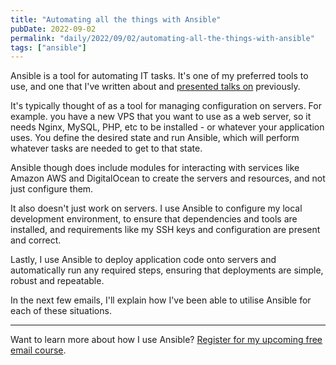 ```yaml
---
title: "Automating all the things with Ansible"
pubDate: 2022-09-02
permalink: "daily/2022/09/02/automating-all-the-things-with-ansible"
tags: ["ansible"]
---
```


Ansible is a tool for automating IT tasks. It's one of my preferred tools to use, and one that I've written about and [presented talks on]({{site.url}}/talks/deploying-php-ansible-ansistrano) previously.

It's typically thought of as a tool for managing configuration on servers. For example. you have a new VPS that you want to use as a web server, so it needs Nginx, MySQL, PHP, etc to be installed - or whatever your application uses. You define the desired state and run Ansible, which will perform whatever tasks are needed to get to that state.

Ansible though does include modules for interacting with services like Amazon AWS and DigitalOcean to create the servers and resources, and not just configure them.

It also doesn't just work on servers. I use Ansible to configure my local development environment, to ensure that dependencies and tools are installed, and requirements like my SSH keys and configuration are present and correct.

Lastly, I use Ansible to deploy application code onto servers and automatically run any required steps, ensuring that deployments are simple, robust and repeatable.

In the next few emails, I'll explain how I've been able to utilise Ansible for each of these situations.

---

Want to learn more about how I use Ansible? [Register for my upcoming free email course]({{site.url}}/ansible-course).
